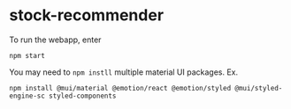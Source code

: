 # stock-recommender
To run the webapp, enter
```
npm start
```
You may need to `npm instll` multiple material UI packages. Ex. 
```
npm install @mui/material @emotion/react @emotion/styled @mui/styled-engine-sc styled-components
```